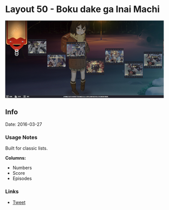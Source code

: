 # Layout 50 - Boku dake ga Inai Machi

![](gallery/demo.jpg)

## Info

Date: 2016-03-27

### Usage Notes

Built for classic lists.

**Columns:**

- Numbers
- Score
- Episodes

### Links

- [Tweet](https://twitter.com/Xaxaido/status/714146411441496064)